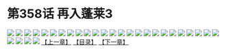 # 第358话 再入蓬莱3
![](https://s2.baozimh.com/scomic/sanyanxiaotianlu-samanhua/0/357-qvct/1.jpg)
![](https://s2.baozimh.com/scomic/sanyanxiaotianlu-samanhua/0/357-qvct/2.jpg)
![](https://s2.baozimh.com/scomic/sanyanxiaotianlu-samanhua/0/357-qvct/3.jpg)
![](https://s2.baozimh.com/scomic/sanyanxiaotianlu-samanhua/0/357-qvct/4.jpg)
![](https://s2.baozimh.com/scomic/sanyanxiaotianlu-samanhua/0/357-qvct/5.jpg)
![](https://s2.baozimh.com/scomic/sanyanxiaotianlu-samanhua/0/357-qvct/6.jpg)
![](https://s2.baozimh.com/scomic/sanyanxiaotianlu-samanhua/0/357-qvct/7.jpg)
![](https://s2.baozimh.com/scomic/sanyanxiaotianlu-samanhua/0/357-qvct/8.jpg)
![](https://s2.baozimh.com/scomic/sanyanxiaotianlu-samanhua/0/357-qvct/9.jpg)
![](https://s2.baozimh.com/scomic/sanyanxiaotianlu-samanhua/0/357-qvct/10.jpg)
![](https://s2.baozimh.com/scomic/sanyanxiaotianlu-samanhua/0/357-qvct/11.jpg)
![](https://s2.baozimh.com/scomic/sanyanxiaotianlu-samanhua/0/357-qvct/12.jpg)
![](https://s2.baozimh.com/scomic/sanyanxiaotianlu-samanhua/0/357-qvct/13.jpg)
![](https://s2.baozimh.com/scomic/sanyanxiaotianlu-samanhua/0/357-qvct/14.jpg)
![](https://s2.baozimh.com/scomic/sanyanxiaotianlu-samanhua/0/357-qvct/15.jpg)
![](https://s2.baozimh.com/scomic/sanyanxiaotianlu-samanhua/0/357-qvct/16.jpg)
![](https://s2.baozimh.com/scomic/sanyanxiaotianlu-samanhua/0/357-qvct/17.jpg)
![](https://s2.baozimh.com/scomic/sanyanxiaotianlu-samanhua/0/357-qvct/18.jpg)
![](https://s2.baozimh.com/scomic/sanyanxiaotianlu-samanhua/0/357-qvct/19.jpg)
![](https://s2.baozimh.com/scomic/sanyanxiaotianlu-samanhua/0/357-qvct/20.jpg)
![](https://s2.baozimh.com/scomic/sanyanxiaotianlu-samanhua/0/357-qvct/21.jpg)
![](https://s2.baozimh.com/scomic/sanyanxiaotianlu-samanhua/0/357-qvct/22.jpg)
![](https://s2.baozimh.com/scomic/sanyanxiaotianlu-samanhua/0/357-qvct/23.jpg)
![](https://s2.baozimh.com/scomic/sanyanxiaotianlu-samanhua/0/357-qvct/24.jpg)
![](https://s2.baozimh.com/scomic/sanyanxiaotianlu-samanhua/0/357-qvct/25.jpg)
![](https://s2.baozimh.com/scomic/sanyanxiaotianlu-samanhua/0/357-qvct/26.jpg)
![](https://s2.baozimh.com/scomic/sanyanxiaotianlu-samanhua/0/357-qvct/27.jpg)
![](https://s2.baozimh.com/scomic/sanyanxiaotianlu-samanhua/0/357-qvct/28.jpg)
![](https://s2.baozimh.com/scomic/sanyanxiaotianlu-samanhua/0/357-qvct/29.jpg)
[【上一章】](./357.md)
[【目录】](./README.md)
[【下一章】](./359.md)
